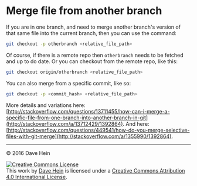 # Merge file from another branch

If you are in one branch, and need to merge another branch's version of that same file into the current branch, then you can use the command:

```bash
git checkout -p otherbranch <relative_file_path>
```

Of course, if there is a remote repo then `otherbranch` needs to be fetched and up to do date. Or you can checkout from the remote repo, like this:

```bash
git checkout origin/otherbranch <relative_file_path>
```

You can also merge from a specific commit, like so:

```bash
git checkout -p <commit_hash> <relative_file_path>
```

More details and variations here: [http://stackoverflow.com/questions/13711455/how-can-i-merge-a-specific-file-from-one-branch-into-another-branch-in-git](http://stackoverflow.com/a/13712429/1392864). And here: [http://stackoverflow.com/questions/449541/how-do-you-merge-selective-files-with-git-merge](http://stackoverflow.com/a/1355990/1392864).

---

&copy; 2016 Dave Hein

<a rel="license" href="http://creativecommons.org/licenses/by/4.0/"><img alt="Creative Commons License" style="border-width:0" src="https://i.creativecommons.org/l/by/4.0/88x31.png" /></a><br />This <span xmlns:dct="http://purl.org/dc/terms/" href="http://purl.org/dc/dcmitype/Text" rel="dct:type">work</span> by <a xmlns:cc="http://creativecommons.org/ns#" href="https://github.com/JeNeSuisPasDave/til" property="cc:attributionName" rel="cc:attributionURL">Dave Hein</a> is licensed under a <a rel="license" href="http://creativecommons.org/licenses/by/4.0/">Creative Commons Attribution 4.0 International License</a>.
